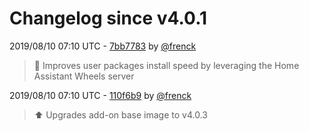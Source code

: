 # Changelog since v4.0.1

2019/08/10 07:10 UTC - [7bb7783](https://github.com/hassio-addons/addon-appdaemon3/commit/7bb7783ab7cac9113c1c060cf065ea15d4fb1aa2) by [@frenck](https://github.com/frenck)
> :racehorse: Improves user packages install speed by leveraging the Home Assistant Wheels server 

2019/08/10 07:10 UTC - [110f6b9](https://github.com/hassio-addons/addon-appdaemon3/commit/110f6b96efeb1a745564051d54d38a68a09b236c) by [@frenck](https://github.com/frenck)
> :arrow_up: Upgrades add-on base image to v4.0.3 

